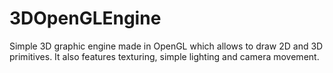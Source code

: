 # 3DOpenGLEngine
Simple 3D graphic engine made in OpenGL which allows to draw 2D and 3D primitives. It also features texturing, simple lighting and camera movement.
